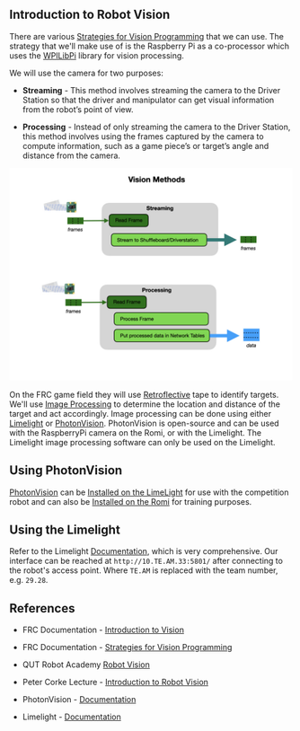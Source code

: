 ## Introduction to Robot Vision
There are various [Strategies for Vision Programming](https://docs.wpilib.org/en/stable/docs/software/vision-processing/introduction/strategies-for-vision-programming.html) that we can use.  The strategy that we'll make use of is the Raspberry Pi as a co-processor which uses the [WPILibPi](https://docs.wpilib.org/en/stable/docs/software/vision-processing/wpilibpi/index.html) library for vision processing.

We will use the camera for two purposes:

- **Streaming** - This method involves streaming the camera to the Driver Station so that the driver and manipulator can get visual information from the robot’s point of view.

- **Processing** - Instead of only streaming the camera to the Driver Station, this method involves using the frames captured by the camera to compute information, such as a game piece’s or target’s angle and distance from the camera. 

![Camera Program Structure](../images/FRCVision/FRCVision.001.jpeg)

On the FRC game field they will use [Retroflective](https://docs.wpilib.org/en/stable/docs/software/vision-processing/introduction/target-info-and-retroreflection.html) tape to identify targets. We'll use [Image Processing](imageProcessing.md) to determine the location and distance of the target and act accordingly.  Image processing can be done using either [Limelight](https://docs.limelightvision.io/en/latest/index.html) or [PhotonVision](https://docs.photonvision.org).  PhotonVision is open-source and can be used with the RaspberryPi camera on the Romi, or with the Limelight.  The Limelight image processing software can only be used on the Limelight.

## Using PhotonVision
[PhotonVision](https://docs.photonvision.org) can be [Installed on the LimeLight](https://docs.photonvision.org/en/latest/docs/getting-started/installation/limelight.html) for use with the competition robot and can also be [Installed on the Romi](https://github.com/PhotonVision/photonvision-docs/blob/ec29ff49e4a03f8d06e00818885efa774126c24c/source/docs/getting-started/installation/romi.rst) for training purposes.  

## Using the Limelight
Refer to the Limelight [Documentation](https://docs.limelightvision.io/en/latest/index.html), which is very comprehensive.  Our interface can be reached at `http://10.TE.AM.33:5801/` after connecting to the robot's access point.  Where `TE.AM` is replaced with the team number, e.g. `29.28`.

## References
- FRC Documentation - [Introduction to Vision](https://docs.wpilib.org/en/stable/docs/software/vision-processing/introduction/what-is-vision.html)

- FRC Documentation - [Strategies for Vision Programming](https://docs.wpilib.org/en/stable/docs/software/vision-processing/introduction/strategies-for-vision-programming.html)

- QUT Robot Academy [Robot Vision](https://robotacademy.net.au/masterclass/robotic-vision/)

- Peter Corke Lecture - [Introduction to Robot Vision](https://www.youtube.com/watch?v=N_a6IP6KUSE&list=PL1pxneANaikCO1-Z0XTaljLR3SE8tgRXY)

- PhotonVision - [Documentation](https://docs.photonvision.org/en/latest/)

- Limelight - [Documentation](https://docs.limelightvision.io/en/latest/index.html)
